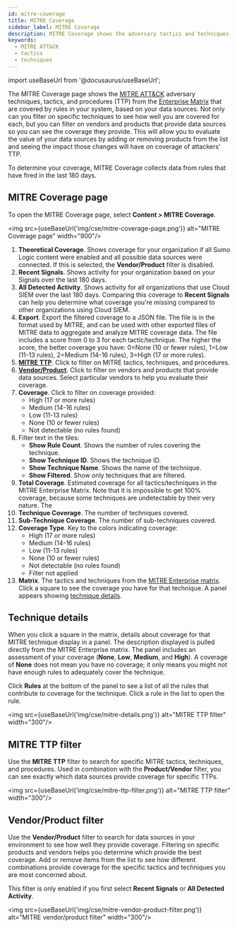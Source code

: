 ```yaml
---
id: mitre-coverage
title: MITRE Coverage
sidebar_label: MITRE Coverage
description: MITRE Coverage shows the adversary tactics and techniques covered by rules based on your data sources.  
keywords:
  - MITRE ATT&CK
  - tactics
  - techniques
---
```


import useBaseUrl from '@docusaurus/useBaseUrl';

The MITRE Coverage page shows the [MITRE ATT&CK](https://attack.mitre.org/) adversary techniques, tactics, and procedures (TTP) from the [Enterprise Matrix](https://attack.mitre.org/matrices/enterprise/) that are covered by rules in your system, based on your data sources. Not only can you filter on specific techniques to see how well you are covered for each, but you can filter on vendors and products that provide data sources so you can see the coverage they provide. This will allow you to evaluate the value of your data sources by adding or removing products from the list and seeing the impact those changes will have on coverage of attackers’ TTP.

To determine your coverage, MITRE Coverage collects data from rules that have fired in the last 180 days. 

## MITRE Coverage page

To open the MITRE Coverage page, select **Content > MITRE Coverage**.

<img src={useBaseUrl('img/cse/mitre-coverage-page.png')} alt="MITRE Coverage page" width="900"/>

1. **Theoretical Coverage**. Shows coverage for your organization if all Sumo Logic content were enabled and all possible data sources were connected. If this is selected, the **Vendor/Product** filter is disabled.
1. **Recent Signals**. Shows activity for your organization based on your Signals over the last 180 days. 
1. **All Detected Activity**. Shows activity for all organizations that use Cloud SIEM over the last 180 days. Comparing this coverage to **Recent Signals** can help you determine what coverage you're missing compared to other organizations using Cloud SIEM.
1. **Export**. Export the filtered coverage to a JSON file. The file is in the format used by MITRE, and can be used with other exported files of MITRE data to aggregate and analyze MITRE coverage data. The file includes a score from 0 to 3 for each tactic/technique. The higher the score, the better coverage you have: 0=None (10 or fewer rules), 1=Low (11-13 rules), 2=Medium (14-16 rules), 3=High (17 or more rules). 
1. [**MITRE TTP**](#mitre-ttp-filter). Click to filter on MITRE tactics, techniques, and procedures. 
1. [**Vendor/Product**](#vendorproduct-filter). Click to filter on vendors and products that provide data sources. Select particular vendors to help you evaluate their coverage. 
1. **Coverage**. Click to filter on coverage provided:
   * High (17 or more rules) 
   * Medium (14-16 rules)
   * Low (11-13 rules)
   * None (10 or fewer rules)
   * Not detectable (no rules found)
1. Filter text in the tiles:
   * **Show Rule Count**. Shows the number of rules covering the technique.
   * **Show Technique ID**. Shows the technique ID. 
   * **Show Technique Name**. Shows the name of the technique.
   * **Show Filtered**. Show only techniques that are filtered.
1. **Total Coverage**. Estimated coverage for all tactics/techniques in the MITRE Enterprise Matrix. Note that it is impossible to get 100% coverage, because some techniques are undetectable by their very nature. The 
1. **Technique Coverage**. The number of techniques covered.
1. **Sub-Technique Coverage**. The number of sub-techniques covered.
1. **Coverage Type**. Key to the colors indicating coverage:
   * High (17 or more rules) 
   * Medium (14-16 rules)
   * Low (11-13 rules)
   * None (10 or fewer rules)
   * Not detectable (no rules found)
   * Filter not applied
1. **Matrix**. The tactics and techniques from the [MITRE Enterprise matrix](https://attack.mitre.org/matrices/enterprise/). Click a square to see the coverage you have for that technique. A panel appears showing [technique details](#technique-details).

## Technique details

When you click a square in the matrix, details about coverage for that MITRE technique display in a panel. The description displayed is pulled directly from the MITRE Enterprise matrix. The panel includes an assessment of your coverage (**None**, **Low**, **Medium**, and **High**). A coverage of **None** does not mean you have no coverage; it only means you might not have enough rules to adequately cover the technique.

Click **Rules** at the bottom of the panel to see a list of all the rules that contribute to coverage for the technique. Click a rule in the list to open the rule. 

<img src={useBaseUrl('img/cse/mitre-details.png')} alt="MITRE TTP filter" width="300"/>

## MITRE TTP filter

Use the **MITRE TTP** filter to search for specific MITRE tactics, techniques, and procedures. Used in combination with the **Product/Vendor** filter, you can see exactly which data sources provide coverage for specific TTPs. 

<img src={useBaseUrl('img/cse/mitre-ttp-filter.png')} alt="MITRE TTP filter" width="300"/>

## Vendor/Product filter

Use the **Vendor/Product** filter to search for data sources in your environment to see how well they provide coverage. Filtering on specific products and vendors helps you determine which provide the best coverage. Add or remove items from the list to see how different combinations provide coverage for the specific tactics and techniques you are most concerned about.

This filter is only enabled if you first select **Recent Signals** or **All Detected Activity**.  

<img src={useBaseUrl('img/cse/mitre-vendor-product-filter.png')} alt="MITRE vendor/product filter" width="300"/>
